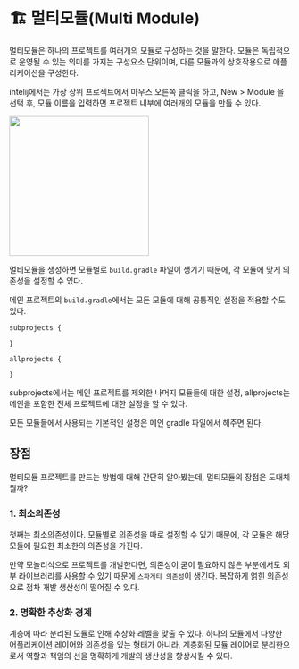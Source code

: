 # 🏗️ 멀티모듈(Multi Module)

멀티모듈은 하나의 프로젝트를 여러개의 모듈로 구성하는 것을 말한다. 모듈은 독립적으로 운영될 수 있는 의미를 가지는 구성요소 단위이며, 다른 모듈과의 상호작용으로 애플리케이션을 구성한다.

intelij에서는 가장 상위 프로젝트에서 마우스 오른쪽 클릭을 하고, New > Module 을 선택 후, 모듈 이름을 입력하면 프로젝트 내부에 여러개의 모듈을 만들 수 있다.

<img src=https://user-images.githubusercontent.com/81006587/197389221-bbb3533a-72b6-45aa-b37a-c65a5f95a756.png height=250px/>

멀티모듈을 생성하면 모듈별로 `build.gradle` 파일이 생기기 때문에, 각 모듈에 맞게 의존성을 설정할 수 있다.

메인 프로젝트의 `build.gradle`에서는 모든 모듈에 대해 공통적인 설정을 적용할 수도 있다.

```
subprojects {

}

allprojects {

}
```

subprojects에서는 메인 프로젝트를 제외한 나머지 모듈들에 대한 설정, allprojects는 메인을 포함한 전체 프로젝트에 대한 설정을 할 수 있다.

모든 모듈들에서 사용되는 기본적인 설정은 메인 gradle 파일에서 해주면 된다.

## 장점

멀티모듈 프로젝트를 만드는 방법에 대해 간단히 알아봤는데, 멀티모듈의 장점은 도대체 뭘까?

### 1. 최소의존성

첫째는 최소의존성이다. 모듈별로 의존성을 따로 설정할 수 있기 때문에, 각 모듈은 해당 모듈에 필요한 최소한의 의존성을 가진다.

만약 모놀리식으로 프로젝트를 개발한다면, 의존성이 굳이 필요하지 않은 부분에서도 외부 라이브러리를 사용할 수 있기 때문에 `스파게티 의존성`이 생긴다. 복잡하게 얽힌 의존성으로 점차 개발 생산성이 떨어질 수 있다. 

### 2. 명확한 추상화 경계

계층에 따라 분리된 모듈로 인해 추상화 레벨을 맞출 수 있다. 하나의 모듈에서 다양한 어플리케이션 레이어와 의존성을 있는 형태가 아니라, 계층화된 모듈 레이어로 분리한으로서 역할과 책임의 선을 명확하게 개발의 생산성을 향상시킬 수 있다.